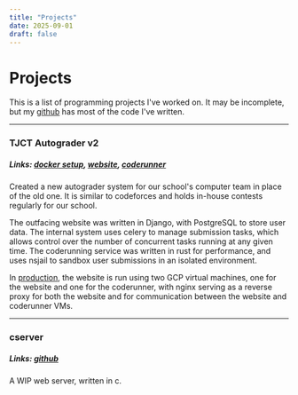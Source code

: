 ```yaml
---
title: "Projects"
date: 2025-09-01
draft: false
---
```

# Projects
This is a list of programming projects I've worked on. It may be incomplete, but my [github](https://github.com/amcsz) has most of the code I've written.

---

### TJCT Autograder v2
##### Links: [docker setup](https://github.com/TJ-Computer-Team/devenv), [website](https://github.com/TJ-Computer-Team/autograder2), [coderunner](https://github.com/TJ-Computer-Team/coderunner)

Created a new autograder system for our school's computer team in place of the old one. It is similar to codeforces and holds in-house contests regularly for our school.

The outfacing website was written in Django, with PostgreSQL to store user data. The internal system uses celery to manage submission tasks, which allows control over the number of concurrent tasks running at any given time. The coderunning service was written in rust for performance, and uses nsjail to sandbox user submissions in an isolated environment.

In [production](https://tjctgrader.org/), the website is run using two GCP virtual machines, one for the website and one for the coderunner, with nginx serving as a reverse proxy for both the website and for communication between the website and coderunner VMs.

---

### cserver
##### Links: [github](https://github.com/amcsz/cserver)

A WIP web server, written in c.